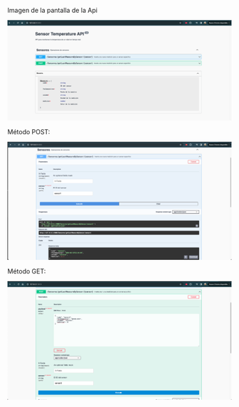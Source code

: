 
Imagen de la pantalla de la Api

![Alt text](images/image_principal.png)

Método POST:

![Alt text](images/image_get.png)

Método GET:

![Alt text](images/image_post.png)
